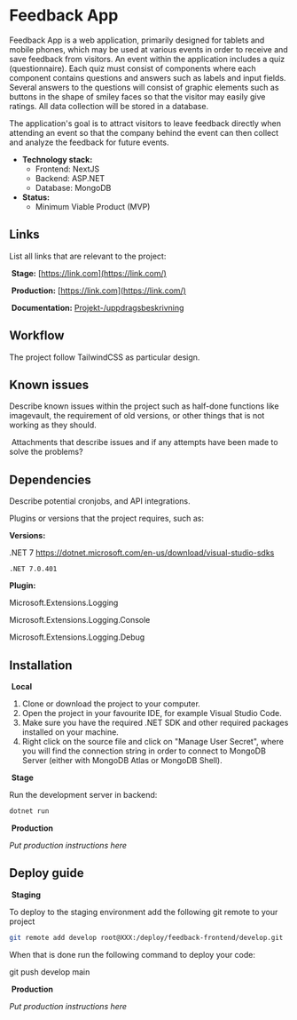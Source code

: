 
# Feedback App

Feedback App is a web application, primarily designed for tablets and mobile phones, which may be used at various events in order to receive and save feedback from visitors. An event within the application includes a quiz (questionnaire). Each quiz must consist of components where each component contains questions and answers such as labels and input fields. Several answers to the questions will consist of graphic elements such as buttons in the shape of smiley faces so that the visitor may easily give ratings. All data collection will be stored in a database.

The application's goal is to attract visitors to leave feedback directly when attending an event so that the company behind the event can then collect and analyze the feedback for future events.

- **Technology stack:**
  - Frontend: NextJS
  - Backend: ASP.NET
  - Database: MongoDB
- **Status:**
  - Minimum Viable Product (MVP)

## Links

List all links that are relevant to the project:

 **Stage:** [https://link.com](https://link.com/)

 **Production:** [https://link.com](https://link.com/)

 **Documentation:** [Projekt-/uppdragsbeskrivning](https://docs.google.com/document/d/19zAO1PriTVxl6i7iD281WbNL0A0IVfryblzyXN0gTjU/edit?usp=sharing)

## Workflow

The project follow TailwindCSS as particular design.

## Known issues

Describe known issues within the project such as half-done functions like imagevault, the requirement of old versions, or other things that is not working as they should.

 Attachments that describe issues and if any attempts have been made to solve the problems?

## Dependencies

Describe potential cronjobs, and API integrations.

Plugins or versions that the project requires, such as:

**Versions:**

.NET 7
https://dotnet.microsoft.com/en-us/download/visual-studio-sdks

    .NET 7.0.401

**Plugin:**

Microsoft.Extensions.Logging

Microsoft.Extensions.Logging.Console

Microsoft.Extensions.Logging.Debug

## Installation

 **Local**

1. Clone or download the project to your computer.
2. Open the project in your favourite IDE, for example Visual Studio Code.
3. Make sure you have the required .NET SDK and other required packages installed on your machine.
4. Right click on the source file and click on "Manage User Secret", where you will find the connection string in order to connect to MongoDB Server (either with MongoDB Atlas or MongoDB Shell).

 **Stage**

Run the development server in backend:

```bash
dotnet run
```

 **Production**

_Put production instructions here_

## Deploy guide

 **Staging**

To deploy to the staging environment add the following git remote to your project

```bash
git remote add develop root@XXX:/deploy/feedback-frontend/develop.git
```

When that is done run the following command to deploy your code:

git push develop main

 **Production**

_Put production instructions here_

